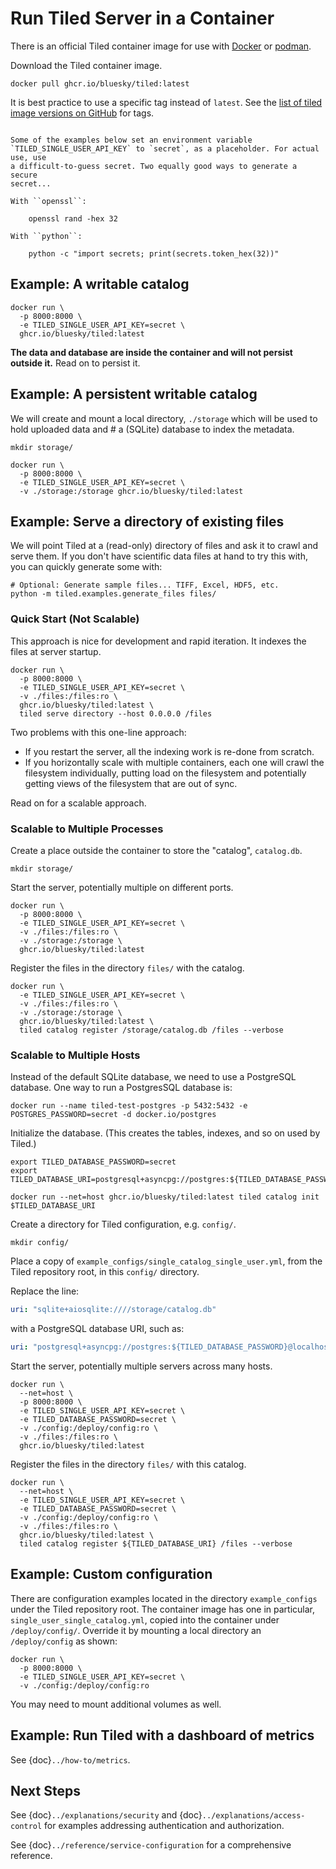 # Run Tiled Server in a Container

There is an official Tiled container image for use with
[Docker](https://www.docker.com/) or [podman](https://podman.io/).

Download the Tiled container image.

```
docker pull ghcr.io/bluesky/tiled:latest
```

It is best practice to use a specific tag instead of `latest`.
See the [list of tiled image versions on GitHub](https://github.com/bluesky/tiled/pkgs/container/tiled)
for tags.

```{note}

Some of the examples below set an environment variable
`TILED_SINGLE_USER_API_KEY` to `secret`, as a placeholder. For actual use, use
a difficult-to-guess secret. Two equally good ways to generate a secure
secret...

With ``openssl``:

    openssl rand -hex 32

With ``python``:

    python -c "import secrets; print(secrets.token_hex(32))"

```

## Example: A writable catalog

```
docker run \
  -p 8000:8000 \
  -e TILED_SINGLE_USER_API_KEY=secret \
  ghcr.io/bluesky/tiled:latest
```

**The data and database are inside the container and will not persist outside
it.** Read on to persist it.

## Example: A persistent writable catalog

We will create and mount a local directory, `./storage` which will be used to
hold uploaded data and # a (SQLite) database to index the metadata.

```
mkdir storage/

docker run \
  -p 8000:8000 \
  -e TILED_SINGLE_USER_API_KEY=secret \
  -v ./storage:/storage ghcr.io/bluesky/tiled:latest
```

## Example: Serve a directory of existing files

We will point Tiled at a (read-only) directory of files and ask it to crawl and
serve them. If you don't have scientific data files at hand to try this with, you can
quickly generate some with:

```
# Optional: Generate sample files... TIFF, Excel, HDF5, etc.
python -m tiled.examples.generate_files files/
```

### Quick Start (Not Scalable)

This approach is nice for development and rapid iteration. It indexes the files
at server startup.

```
docker run \
  -p 8000:8000 \
  -e TILED_SINGLE_USER_API_KEY=secret \
  -v ./files:/files:ro \
  ghcr.io/bluesky/tiled:latest \
  tiled serve directory --host 0.0.0.0 /files
```

Two problems with this one-line approach:

* If you restart the server, all the indexing work is re-done from scratch.
* If you horizontally scale with multiple containers, each one will crawl the
  filesystem individually, putting load on the filesystem and potentially getting
  views of the filesystem that are out of sync.

Read on for a scalable approach.

### Scalable to Multiple Processes

Create a place outside the container to store the "catalog", `catalog.db`.

```
mkdir storage/
```

Start the server, potentially multiple on different ports.

```
docker run \
  -p 8000:8000 \
  -e TILED_SINGLE_USER_API_KEY=secret \
  -v ./files:/files:ro \
  -v ./storage:/storage \
  ghcr.io/bluesky/tiled:latest
```

Register the files in the directory `files/` with the catalog.

```
docker run \
  -e TILED_SINGLE_USER_API_KEY=secret \
  -v ./files:/files:ro \
  -v ./storage:/storage \
  ghcr.io/bluesky/tiled:latest \
  tiled catalog register /storage/catalog.db /files --verbose
```

### Scalable to Multiple Hosts

Instead of the default SQLite database, we need to use a PostgreSQL database.
One way to run a PostgresSQL database is:

```
docker run --name tiled-test-postgres -p 5432:5432 -e POSTGRES_PASSWORD=secret -d docker.io/postgres
```

Initialize the database. (This creates the tables, indexes, and so on used by Tiled.)

```
export TILED_DATABASE_PASSWORD=secret
export TILED_DATABASE_URI=postgresql+asyncpg://postgres:${TILED_DATABASE_PASSWORD}@localhost:5432

docker run --net=host ghcr.io/bluesky/tiled:latest tiled catalog init $TILED_DATABASE_URI
```

Create a directory for Tiled configuration, e.g. `config/`.

```
mkdir config/
```

Place a copy of `example_configs/single_catalog_single_user.yml`, from the Tiled
repository root, in this `config/` directory.

Replace the line:


```yaml
uri: "sqlite+aiosqlite:////storage/catalog.db"
```

with a PostgreSQL database URI, such as:

```yaml
uri: "postgresql+asyncpg://postgres:${TILED_DATABASE_PASSWORD}@localhost:5432"
```

Start the server, potentially multiple servers across many hosts.

```
docker run \
  --net=host \
  -p 8000:8000 \
  -e TILED_SINGLE_USER_API_KEY=secret \
  -e TILED_DATABASE_PASSWORD=secret \
  -v ./config:/deploy/config:ro \
  -v ./files:/files:ro \
  ghcr.io/bluesky/tiled:latest
```

Register the files in the directory `files/` with this catalog.

```
docker run \
  --net=host \
  -e TILED_SINGLE_USER_API_KEY=secret \
  -e TILED_DATABASE_PASSWORD=secret \
  -v ./config:/deploy/config:ro \
  -v ./files:/files:ro \
  ghcr.io/bluesky/tiled:latest \
  tiled catalog register ${TILED_DATABASE_URI} /files --verbose
```

## Example: Custom configuration

There are configuration examples located in the directory `example_configs`
under the Tiled repository root. The container image has one in particular,
`single_user_single_catalog.yml`, copied into the container under
`/deploy/config/`. Override it by mounting a local directory an
`/deploy/config` as shown:

```
docker run \
  -p 8000:8000 \
  -e TILED_SINGLE_USER_API_KEY=secret \
  -v ./config:/deploy/config:ro
```

You may need to mount additional volumes as well.

## Example: Run Tiled with a dashboard of metrics

See {doc}`../how-to/metrics`.

## Next Steps

See {doc}`../explanations/security` and {doc}`../explanations/access-control`
for examples addressing authentication and authorization.

See {doc}`../reference/service-configuration` for a comprehensive reference.
